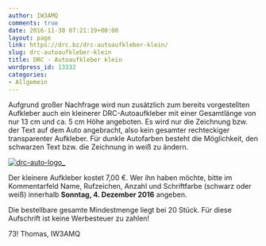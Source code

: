 ```yaml
---
author: IW3AMQ
comments: true
date: 2016-11-30 07:21:19+00:00
layout: page
link: https://drc.bz/drc-autoaufkleber-klein/
slug: drc-autoaufkleber-klein
title: DRC - Autoaufkleber klein
wordpress_id: 13332
categories:
- Allgemein
---
```


Aufgrund großer Nachfrage wird nun zusätzlich zum bereits vorgestellten Aufkleber auch ein kleinerer DRC-Autoaufkleber mit einer Gesamtlänge von nur 13 cm und ca. 5 cm Höhe angeboten. Es wird nur die Zeichnung bzw. der Text auf dem Auto angebracht, also kein gesamter rechteckiger transparenter Aufkleber. Für dunkle Autofarben besteht die Möglichkeit, den schwarzen Text bzw. die Zeichnung in weiß zu ändern.

[![drc-auto-logo_](https://drc.bz/wp-content/uploads/2016/11/DRC-Auto-Logo_-300x143.jpg)](https://drc.bz/wp-content/uploads/2016/11/DRC-Auto-Logo_.jpg)

Der kleinere Aufkleber kostet 7,00 €. Wer ihn haben möchte, bitte im Kommentarfeld Name, Rufzeichen, Anzahl und Schriftfarbe (schwarz oder weiß) innerhalb **Sonntag, 4. Dezember 2016** angeben.

Die bestellbare gesamte Mindestmenge liegt bei 20 Stück. Für diese Aufschrift ist keine Werbesteuer zu zahlen!

73! Thomas, IW3AMQ

